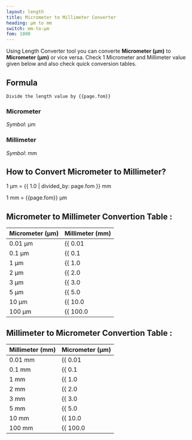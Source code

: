 ```yaml
---
layout: length
title: Micrometer to Millimeter Converter
heading: μm to mm
switch: mm-to-μm
fom: 1000
---
```


Using Length Converter tool you can converte **Micrometer (μm)** to **Micrometer (μm)** or vice versa. Check 1 Micrometer and Millimeter value given below and also check quick conversion tables.

## Formula
`Divide the length value by {{page.fom}}`

### Micrometer
*Symbol*: μm

### Millimeter
*Symbol*: mm

## How to Convert Micrometer to Millimeter?
1 μm = {{ 1.0 | divided_by: page.fom }} mm

1 mm = {{page.fom}} μm

## Micrometer to Millimeter Convertion Table :

| Micrometer (μm) | Millimeter (mm) |
| ---- | ---- |
| 0.01 μm | {{ 0.01 | divided_by: page.fom | round: 12 }} mm |
| 0.1 μm | {{ 0.1 | divided_by: page.fom | round: 12 }} mm |
| 1 μm | {{ 1.0 | divided_by: page.fom | round: 12 }} mm |
| 2 μm | {{ 2.0 | divided_by: page.fom | round: 12 }} mm |
| 3 μm | {{ 3.0 | divided_by: page.fom | round: 12 }} mm |
| 5 μm | {{ 5.0 | divided_by: page.fom | round: 12 }} mm |
| 10 μm | {{ 10.0 | divided_by: page.fom | round: 12 }} mm |
| 100 μm | {{ 100.0 | divided_by: page.fom | round: 12 }} mm |

## Millimeter to Micrometer Convertion Table :

| Millimeter (mm) | Micrometer (μm) |
| ---- | ---- |
| 0.01 mm | {{ 0.01 | times: page.fom | round: 12 }} μm |
| 0.1 mm | {{ 0.1 | times: page.fom | round: 12 }} μm |
| 1 mm | {{ 1.0 | times: page.fom | round: 12 }} μm |
| 2 mm | {{ 2.0 | times: page.fom | round: 12 }} μm |
| 3 mm | {{ 3.0 | times: page.fom | round: 12 }} μm |
| 5 mm | {{ 5.0 | times: page.fom | round: 12 }} μm |
| 10 mm | {{ 10.0 | times: page.fom | round: 12 }} μm |
| 100 mm | {{ 100.0 | times: page.fom | round: 12 }} μm |

<script>
selectInput[1].selected = true
selectOutput[2].selected = true
</script>
